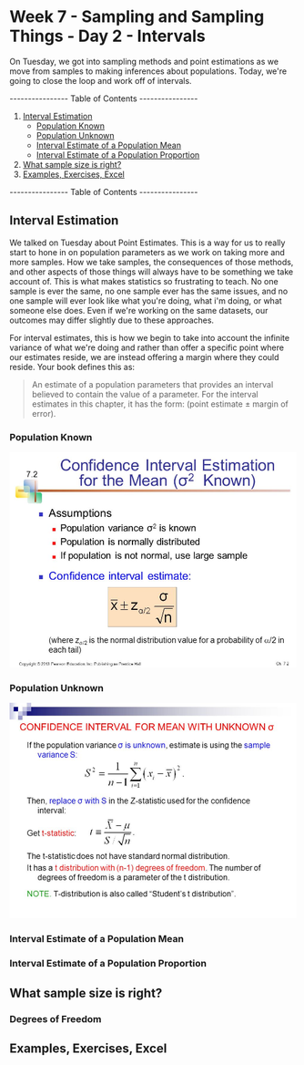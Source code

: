 # Week 7 - Sampling and Sampling Things - Day 2 - Intervals
On Tuesday, we got into sampling methods and point estimations as we move from samples to making inferences about populations. Today, we're going to close the loop and work off of intervals. 

---------------- Table of Contents ---------------- 

1. [Interval Estimation](#InEs)
	* [Population Known](#popk)
	* [Population Unknown](#popunk)
	* [Interval Estimate of a Population Mean](#iepm)
	* [Interval Estimate of a Population Proportion](#iepp)
1. [What sample size is right?](#sampsize)
1. [Examples, Exercises, Excel](#examp)

---------------- Table of Contents ---------------- 

## <a id="InEs"></a>Interval Estimation

We talked on Tuesday about Point Estimates. This is a way for us to really start to hone in on population parameters as we work on taking more and more samples. How we take samples, the consequences of those methods, and other aspects of those things will always have to be something we take account of. This is what makes statistics so frustrating to teach. No one sample is ever the same, no one sample ever has the same issues, and no one sample will ever look like what you're doing, what i'm doing, or what someone else does. Even if we're working on the same datasets, our outcomes may differ slightly due to these approaches. 

For interval estimates, this is how we begin to take into account the infinite variance of what we're doing and rather than offer a specific point where our estimates reside, we are instead offering a margin where they could reside. Your book defines this as: 

> An estimate of a population parameters that provides an interval believed to contain the value of a parameter. For the interval estimates in this chapter, it has the form: (point estimate ± margin of error). 

### <a id="popk"></a>Population Known

![](/images/cio2known.jpeg)

### <a id="popunk"></a>Population Unknown

![](/images/cio2unknown.jpeg)

### <a id="iepm"></a>Interval Estimate of a Population Mean

### <a id="iepp"></a>Interval Estimate of a Population Proportion

## <a id="sampsize"></a>What sample size is right?

### <a id="df"></a>Degrees of Freedom

## <a id="examp"></a>Examples, Exercises, Excel
